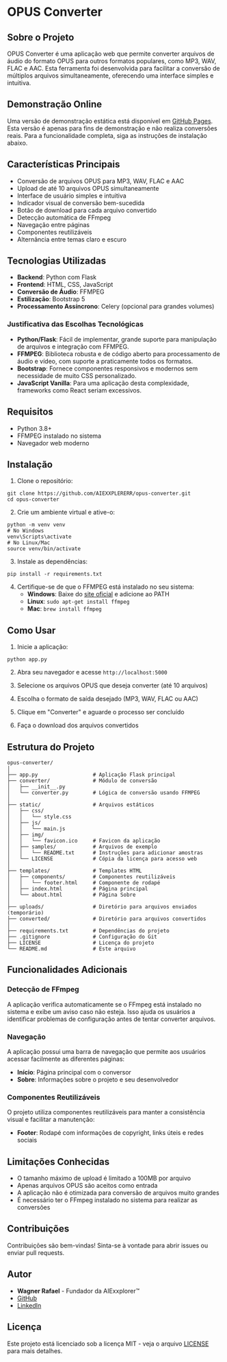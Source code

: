 # OPUS Converter

## Sobre o Projeto

OPUS Converter é uma aplicação web que permite converter arquivos de áudio do formato OPUS para outros formatos populares, como MP3, WAV, FLAC e AAC. Esta ferramenta foi desenvolvida para facilitar a conversão de múltiplos arquivos simultaneamente, oferecendo uma interface simples e intuitiva.

## Demonstração Online

Uma versão de demonstração estática está disponível em [GitHub Pages](https://aiexxplererr.github.io/opus-converter/). Esta versão é apenas para fins de demonstração e não realiza conversões reais. Para a funcionalidade completa, siga as instruções de instalação abaixo.

## Características Principais

- Conversão de arquivos OPUS para MP3, WAV, FLAC e AAC
- Upload de até 10 arquivos OPUS simultaneamente
- Interface de usuário simples e intuitiva
- Indicador visual de conversão bem-sucedida
- Botão de download para cada arquivo convertido
- Detecção automática de FFmpeg
- Navegação entre páginas
- Componentes reutilizáveis
- Alternância entre temas claro e escuro

## Tecnologias Utilizadas

- **Backend**: Python com Flask
- **Frontend**: HTML, CSS, JavaScript
- **Conversão de Áudio**: FFMPEG
- **Estilização**: Bootstrap 5
- **Processamento Assíncrono**: Celery (opcional para grandes volumes)

### Justificativa das Escolhas Tecnológicas

- **Python/Flask**: Fácil de implementar, grande suporte para manipulação de arquivos e integração com FFMPEG.
- **FFMPEG**: Biblioteca robusta e de código aberto para processamento de áudio e vídeo, com suporte a praticamente todos os formatos.
- **Bootstrap**: Fornece componentes responsivos e modernos sem necessidade de muito CSS personalizado.
- **JavaScript Vanilla**: Para uma aplicação desta complexidade, frameworks como React seriam excessivos.

## Requisitos

- Python 3.8+
- FFMPEG instalado no sistema
- Navegador web moderno

## Instalação

1. Clone o repositório:
```
git clone https://github.com/AIEXXPLERERR/opus-converter.git
cd opus-converter
```

2. Crie um ambiente virtual e ative-o:
```
python -m venv venv
# No Windows
venv\Scripts\activate
# No Linux/Mac
source venv/bin/activate
```

3. Instale as dependências:
```
pip install -r requirements.txt
```

4. Certifique-se de que o FFMPEG está instalado no seu sistema:
   - **Windows**: Baixe do [site oficial](https://ffmpeg.org/download.html) e adicione ao PATH
   - **Linux**: `sudo apt-get install ffmpeg`
   - **Mac**: `brew install ffmpeg`

## Como Usar

1. Inicie a aplicação:
```
python app.py
```

2. Abra seu navegador e acesse `http://localhost:5000`

3. Selecione os arquivos OPUS que deseja converter (até 10 arquivos)

4. Escolha o formato de saída desejado (MP3, WAV, FLAC ou AAC)

5. Clique em "Converter" e aguarde o processo ser concluído

6. Faça o download dos arquivos convertidos

## Estrutura do Projeto

```
opus-converter/
│
├── app.py                  # Aplicação Flask principal
├── converter/              # Módulo de conversão
│   ├── __init__.py
│   └── converter.py        # Lógica de conversão usando FFMPEG
│
├── static/                 # Arquivos estáticos
│   ├── css/
│   │   └── style.css
│   ├── js/
│   │   └── main.js
│   ├── img/
│   │   └── favicon.ico     # Favicon da aplicação
│   ├── samples/            # Arquivos de exemplo
│   │   └── README.txt      # Instruções para adicionar amostras
│   └── LICENSE             # Cópia da licença para acesso web
│
├── templates/              # Templates HTML
│   ├── components/         # Componentes reutilizáveis
│   │   └── footer.html     # Componente de rodapé
│   ├── index.html          # Página principal
│   └── about.html          # Página Sobre
│
├── uploads/                # Diretório para arquivos enviados (temporário)
├── converted/              # Diretório para arquivos convertidos
│
├── requirements.txt        # Dependências do projeto
├── .gitignore              # Configuração do Git
├── LICENSE                 # Licença do projeto
└── README.md               # Este arquivo
```

## Funcionalidades Adicionais

### Detecção de FFmpeg

A aplicação verifica automaticamente se o FFmpeg está instalado no sistema e exibe um aviso caso não esteja. Isso ajuda os usuários a identificar problemas de configuração antes de tentar converter arquivos.

### Navegação

A aplicação possui uma barra de navegação que permite aos usuários acessar facilmente as diferentes páginas:
- **Início**: Página principal com o conversor
- **Sobre**: Informações sobre o projeto e seu desenvolvedor

### Componentes Reutilizáveis

O projeto utiliza componentes reutilizáveis para manter a consistência visual e facilitar a manutenção:
- **Footer**: Rodapé com informações de copyright, links úteis e redes sociais

## Limitações Conhecidas

- O tamanho máximo de upload é limitado a 100MB por arquivo
- Apenas arquivos OPUS são aceitos como entrada
- A aplicação não é otimizada para conversão de arquivos muito grandes
- É necessário ter o FFmpeg instalado no sistema para realizar as conversões

## Contribuições

Contribuições são bem-vindas! Sinta-se à vontade para abrir issues ou enviar pull requests.

## Autor

- **Wagner Rafael** - Fundador da AIExxplorer™
- [GitHub](https://github.com/AIExxplorer)
- [LinkedIn](https://linkedin.com/in/AIExxplorer)

## Licença

Este projeto está licenciado sob a licença MIT - veja o arquivo [LICENSE](LICENSE) para mais detalhes. 
